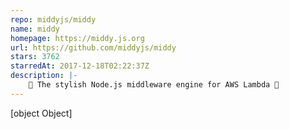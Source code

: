 ```yaml
---
repo: middyjs/middy
name: middy
homepage: https://middy.js.org
url: https://github.com/middyjs/middy
stars: 3762
starredAt: 2017-12-18T02:22:37Z
description: |-
    🛵 The stylish Node.js middleware engine for AWS Lambda 🛵
---
```


[object Object]
